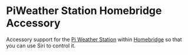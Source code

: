 # PiWeather Station Homebridge Accessory

Accessory support for the [Pi Weather Station](https://github.com/jeffmcfadden/PiWeatherStation) within [Homebridge](https://github.com/nfarina/homebridge) so that you can use Siri to control it.